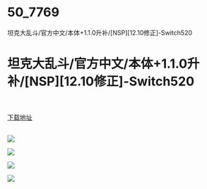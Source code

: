 # 50_7769
坦克大乱斗/官方中文/本体+1.1.0升补/[NSP][12.10修正]-Switch520
# 坦克大乱斗/官方中文/本体+1.1.0升补/[NSP][12.10修正]-Switch520
 <br/></br>
[下载地址](https://www.switch520.cc/article/7769 "下载地址")
<br/></br>

<p><span><strong><img src="https://www.switch520.cc/muke_img/upload_art_editor_20201210-1_9098c33160d6c965e18a4f42b5de6afa.jpg"></strong></span></p>
<p><span><strong><img src="https://www.switch520.cc/muke_img/upload_art_editor_20201210-1_ce6fcd7a4659cb96903f3c192eae83e8.jpg"></strong></span></p>
<p><span><strong><img src="https://www.switch520.cc/muke_img/upload_art_editor_20201210-1_0432eff250fb461cf97cb9aafae5b7de.jpg"></strong></span></p>
<p><span><strong><img src="https://www.switch520.cc/muke_img/upload_art_editor_20201210-1_c7ab4cc7d599d6e35091e0dd1dff9219.jpg"></strong></span></p>
<p></p>
<p></p>
